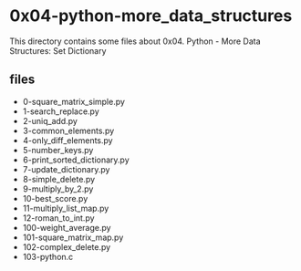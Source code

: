 # 0x04-python-more_data_structures

This directory contains some files about 0x04. Python - More Data Structures: Set Dictionary

## files

* 0-square_matrix_simple.py
* 1-search_replace.py
* 2-uniq_add.py
* 3-common_elements.py
* 4-only_diff_elements.py
* 5-number_keys.py
* 6-print_sorted_dictionary.py
* 7-update_dictionary.py
* 8-simple_delete.py
* 9-multiply_by_2.py
* 10-best_score.py
* 11-multiply_list_map.py
* 12-roman_to_int.py
* 100-weight_average.py
* 101-square_matrix_map.py
* 102-complex_delete.py
* 103-python.c
